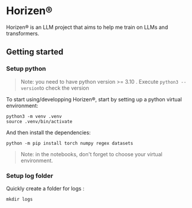 # Horizen®
Horizen® is an LLM project that aims to help me train on LLMs and transformers.


## Getting started

### Setup python
> Note: you need to have python version >= 3.10 . Execute `python3 --version`to check the version

To start using/developping Horizen®, start by setting up a python virtual environment:
```shell
python3 -m venv .venv
source .venv/bin/activate
```

And then install the dependencies:

```shell
python -m pip install torch numpy regex datasets
```

> Note: in the notebooks, don't forget to choose your virtual environment.

### Setup log folder
Quickly create a folder for logs : 
```shell
mkdir logs
```